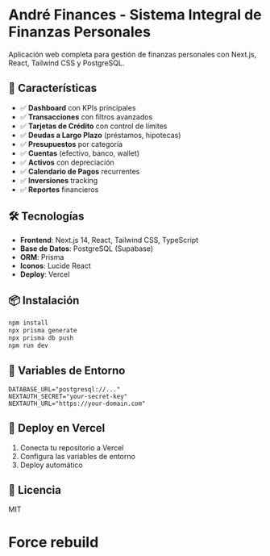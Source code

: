 # André Finances - Sistema Integral de Finanzas Personales

Aplicación web completa para gestión de finanzas personales con Next.js, React, Tailwind CSS y PostgreSQL.

## 🚀 Características

- ✅ **Dashboard** con KPIs principales
- ✅ **Transacciones** con filtros avanzados
- ✅ **Tarjetas de Crédito** con control de límites
- ✅ **Deudas a Largo Plazo** (préstamos, hipotecas)
- ✅ **Presupuestos** por categoría
- ✅ **Cuentas** (efectivo, banco, wallet)
- ✅ **Activos** con depreciación
- ✅ **Calendario de Pagos** recurrentes
- ✅ **Inversiones** tracking
- ✅ **Reportes** financieros

## 🛠️ Tecnologías

- **Frontend**: Next.js 14, React, Tailwind CSS, TypeScript
- **Base de Datos**: PostgreSQL (Supabase)
- **ORM**: Prisma
- **Iconos**: Lucide React
- **Deploy**: Vercel

## 📦 Instalación

```bash
npm install
npx prisma generate
npx prisma db push
npm run dev
```

## 🔐 Variables de Entorno

```env
DATABASE_URL="postgresql://..."
NEXTAUTH_SECRET="your-secret-key"
NEXTAUTH_URL="https://your-domain.com"
```

## 🚀 Deploy en Vercel

1. Conecta tu repositorio a Vercel
2. Configura las variables de entorno
3. Deploy automático

## 📝 Licencia

MIT
# Force rebuild
